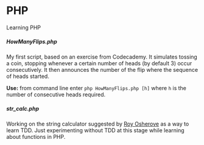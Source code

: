 # PHP

Learning PHP

##### HowManyFlips.php

My first script, based on an exercise from Codecademy. It simulates tossing a coin, stopping whenever a certain number of heads (by default 3) occur consecutively. It then announces the number of the flip where the sequence of heads started.

**Use:** from command line enter `php HowManyFlips.php [h]` where `h` is the number of consecutive heads required.


##### str_calc.php

Working on the string calculator suggested by [Roy Osherove](http://osherove.com/tdd-kata-1/) as a way to learn TDD. Just experimenting without TDD at this stage while learning about functions in PHP.

